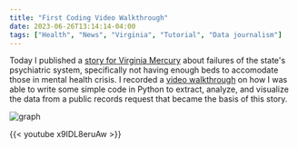 ```yaml
---
title: "First Coding Video Walkthrough"
date: 2023-06-26T13:14:14-04:00
tags: ["Health", "News", "Virginia", "Tutorial", "Data journalism"]
---
```


Today I published a [story for Virginia Mercury](https://www.virginiamercury.com/2023/06/26/more-patients-in-crisis-falling-through-cracks-of-state-psychiatric-commitment-system/) about failures of the state's psychiatric system, specifically not having enough beds to accomodate those in mental health crisis. I recorded a [video walkthrough](https://www.youtube.com/watch?v=x9IDL8eruAw) on how I was able to write some simple code in Python to extract, analyze, and visualize the data from a public records request that became the basis of this story.

![graph](https://www.virginiamercury.com/wp-content/uploads/2023/06/lossofcustodyfinalfinal.jpg)


{{< youtube x9IDL8eruAw >}}